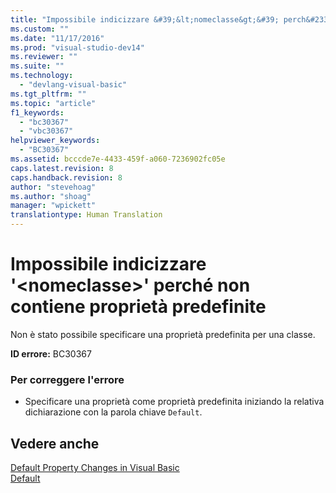 ```yaml
---
title: "Impossibile indicizzare &#39;&lt;nomeclasse&gt;&#39; perch&#233; non contiene propriet&#224; predefinite | Microsoft Docs"
ms.custom: ""
ms.date: "11/17/2016"
ms.prod: "visual-studio-dev14"
ms.reviewer: ""
ms.suite: ""
ms.technology: 
  - "devlang-visual-basic"
ms.tgt_pltfrm: ""
ms.topic: "article"
f1_keywords: 
  - "bc30367"
  - "vbc30367"
helpviewer_keywords: 
  - "BC30367"
ms.assetid: bcccde7e-4433-459f-a060-7236902fc05e
caps.latest.revision: 8
caps.handback.revision: 8
author: "stevehoag"
ms.author: "shoag"
manager: "wpickett"
translationtype: Human Translation
---
```

# Impossibile indicizzare &#39;&lt;nomeclasse&gt;&#39; perch&#233; non contiene propriet&#224; predefinite
Non è stato possibile specificare una proprietà predefinita per una classe.  
  
 **ID errore:** BC30367  
  
### Per correggere l'errore  
  
-   Specificare una proprietà come proprietà predefinita iniziando la relativa dichiarazione con la parola chiave `Default`.  
  
## Vedere anche  
 [Default Property Changes in Visual Basic](http://msdn.microsoft.com/it-it/9b8cfad7-40ac-4b83-affb-1ff781755a4c)   
 [Default](../../visual-basic/language-reference/modifiers/default.md)
